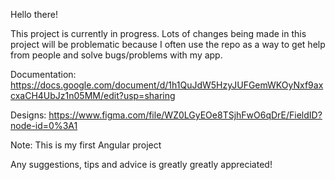 Hello there!

This project is currently in progress. Lots of changes being made in this project will be problematic because I often use the repo as a way to get help from people and solve bugs/problems with my app.

Documentation: https://docs.google.com/document/d/1h1QuJdW5HzyJUFGemWKOyNxf9axcxaCH4UbJz1n05MM/edit?usp=sharing

Designs: https://www.figma.com/file/WZ0LGyEOe8TSjhFwO6qDrE/FieldID?node-id=0%3A1

Note: This is my first Angular project 

Any suggestions, tips and advice is greatly greatly appreciated!
